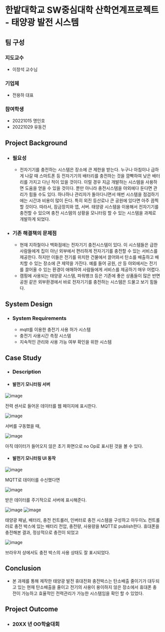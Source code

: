 # 한밭대학교 SW중심대학 산학연계프로젝트 - 태양광 발전 시스템

## **팀 구성**
### 지도교수
 - 이창석 교수님

### 기업체 
 - 전용하 대표

### 참여학생
 - 20221015 명인호 
 - 20221029 유동건

## Project Background
- ### 필요성
  - 전자기기를 충전하는 시스템은 장소에 큰 제한을 받는다. 누구나 아침이나 급하게 나갈 때 스마트폰 등 전자기기의 배터리를 충전하는 것을 깜빡하여 낮은 배터리를 가지고 다닌 적이 있을 것이다. 이럴 경우 지금 개발하는 시스템을 사용하면 도움을 얻을 수 있을 것이다. 뿐만 아니라 충전시스템을 야외에다 둔다면 관리가 힘들 수도 있다. 하나하나 관리자가 돌아다니면서 매번 시스템을 점검하기에는 시간과 비용이 많이 든다. 특히 외진 등산로나 큰 공원에 있다면 아주 끔찍할 것이다. 따라서, 잠금장치와 앱, 서버. 태양광 시스템을 이용해서 전자기기를 충전할 수 있으며 충전 시스템의 상황을 모니터링 할 수 있는 시스템을 과제로 개발하게 되었다.
 
- ### 기존 해결책의 문제점
  - 현재 지하철이나 백화점에는 전자기기 충전시스템이 있다. 이 시스템들은 급한 사람들에게 집이 아닌 외부에서 편리하게 전자기기를 충전할 수 있는 서비스를 제공한다. 하지만 이들은 전기를 위치한 건물에서 끌어와서 탄소를 배출하고 배치할 수 있는 장소에 큰 제약을 가진다. 예를 들어 공원, 산 등 야외에서는 전기를 끌어올 수 있는 환경이 애매하여 사람들에게 서비스를 제공하기 매우 어렵다.
  - 캠핑에 사용되는 태양광 시스템, 파워뱅크 등은 기존에 좋은 상품들이 많은 반면 공원 같은 외부환경에서 바로 전자기기를 충전하는 시스템은 드물고 보기 힘들다.
  
## System Design
  - ### System Requirements
    - mqtt를 이용한 충전기 사용 허가 시스템
    - 충전기 사용시간 측정 시스템
    - 지속적인 관리와 사용 가능 여부 확인을 위한 시스템 
    
## Case Study
  - ### Description
  - #### 발전기 모니터링 서버
  ![image](https://github.com/HBNU-SWUNIV/INDPROJ23-solar/assets/131341115/9014e0dc-c33f-4d4a-aec2-bbe3af4bf661)

전력 센서로 들어온 데이터를 웹 페이지에 표시한다.
 
 ![image](https://github.com/HBNU-SWUNIV/INDPROJ23-solar/assets/131341115/3f7a46dc-4519-4cc1-8452-ef3b91d0af96)
 
 서버를 구동했을 때,
 
 ![image](https://github.com/HBNU-SWUNIV/INDPROJ23-solar/assets/131341115/1a52dea9-c0c6-4452-a308-e6657080fd2b)

아직 데이터가 들어오지 않은 초기 화면으로 no Op로 표시된 것을 볼 수 있다.

 - #### 발전기 모니터링 UI 동작
![image](https://github.com/HBNU-SWUNIV/INDPROJ23-solar/assets/131341115/fc4b4f28-cb7e-48e6-87b3-fdf75dbbc1d5)

MQTT로 데이터를 수신했다면

![image](https://github.com/HBNU-SWUNIV/INDPROJ23-solar/assets/131341115/8fc17eb3-a46f-4f48-922f-fd49b796ae1f)

받은 데이터를 주기적으로 서버에 표시해준다.

![image](https://github.com/HBNU-SWUNIV/INDPROJ23-solar/assets/131341115/478ca398-0a74-4f1f-9052-2636ab116e01)
![image](https://github.com/HBNU-SWUNIV/INDPROJ23-solar/assets/131341115/b5a4f431-832b-4a3e-8d42-e0f21823468b)

태양광 패널, 배터리, 충전 컨트롤러, 인버터로 충전 시스템을 구성하고 아두이노 컨트롤러로 충전 박스에 있는 배터리 전압, 충전량, 사용량을 MQTT로 publish한다. 휴대폰을 충전해본 결과, 정상적으로 충전이 되었고

![image](https://github.com/HBNU-SWUNIV/INDPROJ23-solar/assets/131341115/3640fd42-bf62-479f-912a-23fc674f9bda)

브라우저 상에서도 충전 박스의 사용 상태도 잘 표시되었다.

## Conclusion
  -  본 과제를 통해 제작한 태양광 발전 휴대전화 충전박스는 탄소배출 줄이기가 대두되고 있는 현재 탄소배출을 줄이고 전기의 사용이 용이하지 않은 장소에서 휴대폰 충전이 가능하고 효율적인 전력관리가 가능한 시스템임을 확인 할 수 있었다.
  
## Project Outcome
- ### 20XX 년 OO학술대회 
